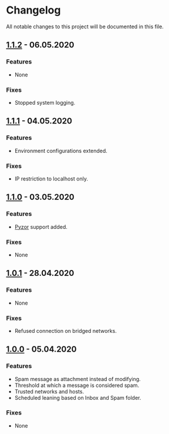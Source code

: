 # Changelog

All notable changes to this project will be documented in this file.

## <a name="v1-1-2"></a> [1.1.2](https://github.com/bloodhunterd/froxlor-mail-spamassassin-docker/releases/tag/1.1.2) - 06.05.2020

### Features
* None

### Fixes
* Stopped system logging.

## <a name="v1-1-1"></a> [1.1.1](https://github.com/bloodhunterd/froxlor-mail-spamassassin-docker/releases/tag/1.1.1) - 04.05.2020

### Features
* Environment configurations extended.

### Fixes
* IP restriction to localhost only.

## <a name="v1-1-0"></a> [1.1.0](https://github.com/bloodhunterd/froxlor-mail-spamassassin-docker/releases/tag/1.1.0) - 03.05.2020

### Features
* [Pyzor](https://github.com/SpamExperts/pyzor) support added.

### Fixes
* None

## <a name="v1-0-1"></a> [1.0.1](https://github.com/bloodhunterd/froxlor-mail-spamassassin-docker/releases/tag/1.0.1) - 28.04.2020

### Features
* None

### Fixes
* Refused connection on bridged networks.

## <a name="v1-0-0"></a> [1.0.0](https://github.com/bloodhunterd/froxlor-mail-spamassassin-docker/releases/tag/1.0.0) - 05.04.2020

### Features
* Spam message as attachment instead of modifying.
* Threshold at which a message is considered spam.
* Trusted networks and hosts.
* Scheduled leaning based on Inbox and Spam folder. 

### Fixes
* None

